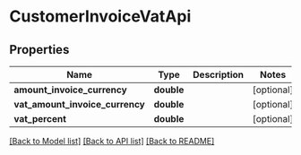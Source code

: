 # CustomerInvoiceVatApi

## Properties
Name | Type | Description | Notes
------------ | ------------- | ------------- | -------------
**amount_invoice_currency** | **double** |  | [optional] 
**vat_amount_invoice_currency** | **double** |  | [optional] 
**vat_percent** | **double** |  | [optional] 

[[Back to Model list]](../../README.md#documentation-for-models) [[Back to API list]](../../README.md#documentation-for-api-endpoints) [[Back to README]](../../README.md)

